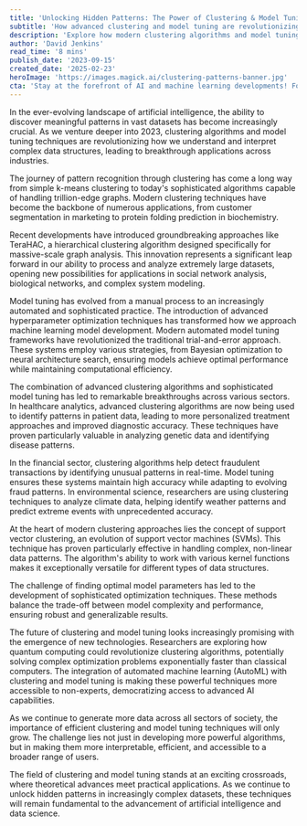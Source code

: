 ```yaml
---
title: 'Unlocking Hidden Patterns: The Power of Clustering & Model Tuning'
subtitle: 'How advanced clustering and model tuning are revolutionizing data analysis'
description: 'Explore how modern clustering algorithms and model tuning techniques are transforming data analysis across industries, from healthcare to environmental science. Learn about the latest developments in automated optimization and the future potential of quantum computing in this field.'
author: 'David Jenkins'
read_time: '8 mins'
publish_date: '2023-09-15'
created_date: '2025-02-23'
heroImage: 'https://images.magick.ai/clustering-patterns-banner.jpg'
cta: 'Stay at the forefront of AI and machine learning developments! Follow us on LinkedIn for regular updates on clustering algorithms, model tuning techniques, and other cutting-edge technological advancements.'
---
```


In the ever-evolving landscape of artificial intelligence, the ability to discover meaningful patterns in vast datasets has become increasingly crucial. As we venture deeper into 2023, clustering algorithms and model tuning techniques are revolutionizing how we understand and interpret complex data structures, leading to breakthrough applications across industries.

The journey of pattern recognition through clustering has come a long way from simple k-means clustering to today's sophisticated algorithms capable of handling trillion-edge graphs. Modern clustering techniques have become the backbone of numerous applications, from customer segmentation in marketing to protein folding prediction in biochemistry.

Recent developments have introduced groundbreaking approaches like TeraHAC, a hierarchical clustering algorithm designed specifically for massive-scale graph analysis. This innovation represents a significant leap forward in our ability to process and analyze extremely large datasets, opening new possibilities for applications in social network analysis, biological networks, and complex system modeling.

Model tuning has evolved from a manual process to an increasingly automated and sophisticated practice. The introduction of advanced hyperparameter optimization techniques has transformed how we approach machine learning model development. Modern automated model tuning frameworks have revolutionized the traditional trial-and-error approach. These systems employ various strategies, from Bayesian optimization to neural architecture search, ensuring models achieve optimal performance while maintaining computational efficiency.

The combination of advanced clustering algorithms and sophisticated model tuning has led to remarkable breakthroughs across various sectors. In healthcare analytics, advanced clustering algorithms are now being used to identify patterns in patient data, leading to more personalized treatment approaches and improved diagnostic accuracy. These techniques have proven particularly valuable in analyzing genetic data and identifying disease patterns.

In the financial sector, clustering algorithms help detect fraudulent transactions by identifying unusual patterns in real-time. Model tuning ensures these systems maintain high accuracy while adapting to evolving fraud patterns. In environmental science, researchers are using clustering techniques to analyze climate data, helping identify weather patterns and predict extreme events with unprecedented accuracy.

At the heart of modern clustering approaches lies the concept of support vector clustering, an evolution of support vector machines (SVMs). This technique has proven particularly effective in handling complex, non-linear data patterns. The algorithm's ability to work with various kernel functions makes it exceptionally versatile for different types of data structures.

The challenge of finding optimal model parameters has led to the development of sophisticated optimization techniques. These methods balance the trade-off between model complexity and performance, ensuring robust and generalizable results.

The future of clustering and model tuning looks increasingly promising with the emergence of new technologies. Researchers are exploring how quantum computing could revolutionize clustering algorithms, potentially solving complex optimization problems exponentially faster than classical computers. The integration of automated machine learning (AutoML) with clustering and model tuning is making these powerful techniques more accessible to non-experts, democratizing access to advanced AI capabilities.

As we continue to generate more data across all sectors of society, the importance of efficient clustering and model tuning techniques will only grow. The challenge lies not just in developing more powerful algorithms, but in making them more interpretable, efficient, and accessible to a broader range of users.

The field of clustering and model tuning stands at an exciting crossroads, where theoretical advances meet practical applications. As we continue to unlock hidden patterns in increasingly complex datasets, these techniques will remain fundamental to the advancement of artificial intelligence and data science.